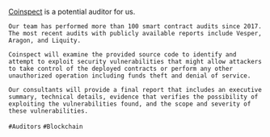 <!-- @format -->

[Coinspect](https://www.coinspect.com/smart-contract-audit/) is a potential auditor for us.

`Our team has performed more than 100 smart contract audits since 2017. The most recent audits with publicly available reports include Vesper, Aragon, and Liquity.`

`Coinspect will examine the provided source code to identify and attempt to exploit security vulnerabilities that might allow attackers to take control of the deployed contracts or perform any other unauthorized operation including funds theft and denial of service.`

`Our consultants will provide a final report that includes an executive summary, technical details, evidence that verifies the possibility of exploiting the vulnerabilities found, and the scope and severity of these vulnerabilities.`

`#Auditors` `#Blockchain`
